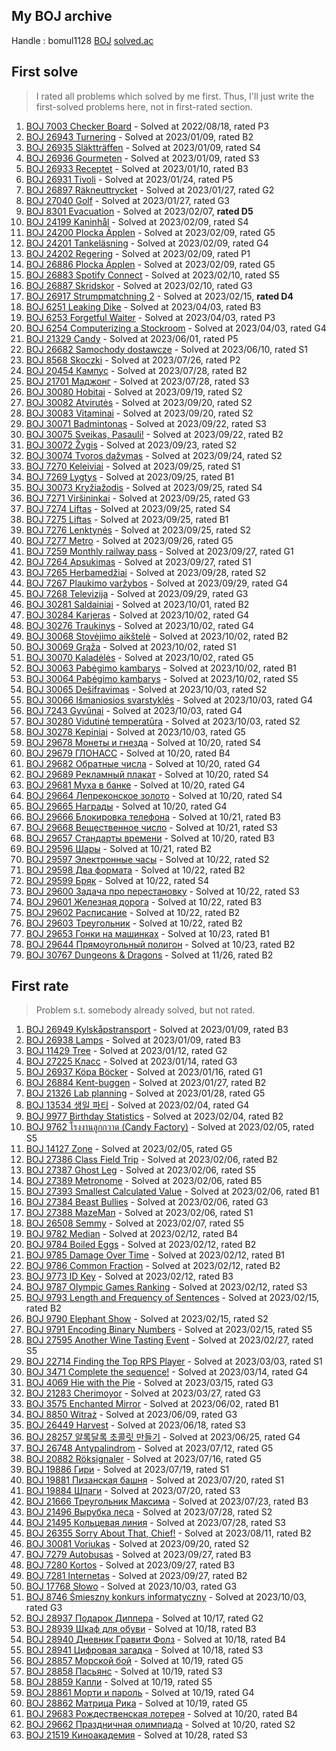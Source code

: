 ## My BOJ archive

Handle : bomul1128 [BOJ](https://www.acmicpc.net/user/bomul1128) [solved.ac](https://solved.ac/profile/bomul1128)



## First solve

> I rated all problems which solved by me first. Thus, I'll just write the first-solved problems here, not in first-rated section.

1. [BOJ 7003 Checker Board](https://www.acmicpc.net/problem/7003) - Solved at 2022/08/18, rated P3
2. [BOJ 26943 Turnering](https://www.acmicpc.net/problem/26943) - Solved at 2023/01/09, rated B2
3. [BOJ 26935 Släktträffen](https://www.acmicpc.net/problem/26935) - Solved at 2023/01/09, rated S4
4. [BOJ 26936 Gourmeten](https://www.acmicpc.net/problem/26936) - Solved at 2023/01/09, rated S3
5. [BOJ 26933 Receptet](https://www.acmicpc.net/problem/26933) - Solved at 2023/01/10, rated B3
6. [BOJ 26931 Tivoli](https://www.acmicpc.net/problem/26931) - Solved at 2023/01/24, rated P5
7. [BOJ 26897 Räkneuttrycket](https://www.acmicpc.net/problem/26897) - Solved at 2023/01/27, rated G2
8. [BOJ 27040 Golf](https://www.acmicpc.net/problem/27040) - Solved at 2023/01/27, rated G3
9. [BOJ 8301 Evacuation](https://www.acmicpc.net/problem/8301) - Solved at 2023/02/07, **rated D5**
10. [BOJ 24199 Kaninhål](https://www.acmicpc.net/problem/24199) - Solved at 2023/02/09, rated S4
11. [BOJ 24200 Plocka Äpplen](https://www.acmicpc.net/problem/24200) - Solved at 2023/02/09, rated G5
12. [BOJ 24201 Tankeläsning](https://www.acmicpc.net/problem/24201) - Solved at 2023/02/09, rated G4
13. [BOJ 24202 Regering](https://www.acmicpc.net/problem/24202) - Solved at 2023/02/09, rated P1
14. [BOJ 26886 Plocka Äpplen](https://www.acmicpc.net/problem/26886) - Solved at 2023/02/09, rated G5
15. [BOJ 26883 Spotify Connect](https://www.acmicpc.net/problem/26883) - Solved at 2023/02/10, rated S5
16. [BOJ 26887 Skridskor](https://www.acmicpc.net/problem/26887) - Solved at 2023/02/10, rated G3
17. [BOJ 26917 Strumpmatchning 2](https://www.acmicpc.net/problem/26917) - Solved at 2023/02/15, **rated D4**
18. [BOJ 6251 Leaking Dike](https://www.acmicpc.net/problem/6251) - Solved at 2023/04/03, rated B3
19. [BOJ 6253 Forgetful Waiter](https://www.acmicpc.net/problem/6253) - Solved at 2023/04/03, rated P3
20. [BOJ 6254 Computerizing a Stockroom](https://www.acmicpc.net/problem/6254) - Solved at 2023/04/03, rated G4
21. [BOJ 21329 Candy](https://www.acmicpc.net/problem/21329) - Solved at 2023/06/01, rated P5
22. [BOJ 26682 Samochody dostawcze](https://www.acmicpc.net/problem/26682) - Solved at 2023/06/10, rated S1
23. [BOJ 8568 Skoczki](https://www.acmicpc.net/problem/8568) - Solved at 2023/07/26, rated P2
24. [BOJ 20454 Кампус](https://www.acmicpc.net/problem/20454) - Solved at 2023/07/28, rated B2
25. [BOJ 21701 Маджонг](https://www.acmicpc.net/problem/21701) - Solved at 2023/07/28, rated S3
26. [BOJ 30080 Hobitai](https://www.acmicpc.net/problem/30080) - Solved at 2023/09/19, rated S2
27. [BOJ 30082 Atvirutės](https://www.acmicpc.net/problem/30082) - Solved at 2023/09/20, rated S2
28. [BOJ 30083 Vitaminai](https://www.acmicpc.net/problem/30083) - Solved at 2023/09/20, rated S2
29. [BOJ 30071 Badmintonas](https://www.acmicpc.net/problem/30071) - Solved at 2023/09/22, rated S3
30. [BOJ 30075 Sveikas, Pasauli!](https://www.acmicpc.net/problem/30075) - Solved at 2023/09/22, rated B2
31. [BOJ 30072 Žygis](https://www.acmicpc.net/problem/30072) - Solved at 2023/09/23, rated S2
32. [BOJ 30074 Tvoros dažymas](https://www.acmicpc.net/problem/30074) - Solved at 2023/09/24, rated S2
33. [BOJ 7270 Keleiviai](https://www.acmicpc.net/problem/7270) - Solved at 2023/09/25, rated S1
34. [BOJ 7269 Lygtys](https://www.acmicpc.net/problem/7269) - Solved at 2023/09/25, rated B1
35. [BOJ 30073 Kryžiažodis](https://www.acmicpc.net/problem/30073) - Solved at 2023/09/25, rated S4
36. [BOJ 7271 Viršininkai](https://www.acmicpc.net/problem/7271) - Solved at 2023/09/25, rated G3
37. [BOJ 7274 Liftas](https://www.acmicpc.net/problem/7274) - Solved at 2023/09/25, rated S4
38. [BOJ 7275 Liftas](https://www.acmicpc.net/problem/7275) - Solved at 2023/09/25, rated B1
39. [BOJ 7276 Lenktynės](https://www.acmicpc.net/problem/7276) - Solved at 2023/09/25, rated S2
40. [BOJ 7277 Metro](https://www.acmicpc.net/problem/7277) - Solved at 2023/09/26, rated G5
41. [BOJ 7259 Monthly railway pass](https://www.acmicpc.net/problem/7259) - Solved at 2023/09/27, rated G1
42. [BOJ 7264 Apsukimas](https://www.acmicpc.net/problem/7264) - Solved at 2023/09/27, rated S1
43. [BOJ 7265 Herbamedžiai](https://www.acmicpc.net/problem/7265) - Solved at 2023/09/28, rated S2
44. [BOJ 7267 Plaukimo varžybos](https://www.acmicpc.net/problem/7267) - Solved at 2023/09/29, rated G4
45. [BOJ 7268 Televizija](https://www.acmicpc.net/problem/7268) - Solved at 2023/09/29, rated G3
46. [BOJ 30281 Saldainiai](https://www.acmicpc.net/problem/30281) - Solved at 2023/10/01, rated B2
47. [BOJ 30284 Karjeras](https://www.acmicpc.net/problem/30284) - Solved at 2023/10/02, rated G4
48. [BOJ 30276 Traukinys](https://www.acmicpc.net/problem/30276) - Solved at 2023/10/02, rated G4
49. [BOJ 30068 Stovėjimo aikštelė](https://www.acmicpc.net/problem/30068) - Solved at 2023/10/02, rated B2
50. [BOJ 30069 Grąža](https://www.acmicpc.net/problem/30069) - Solved at 2023/10/02, rated S1
51. [BOJ 30070 Kaladėlės](https://www.acmicpc.net/problem/30070) - Solved at 2023/10/02, rated G5
52. [BOJ 30063 Pabėgimo kambarys](https://www.acmicpc.net/problem/30063) - Solved at 2023/10/02, rated B1
53. [BOJ 30064 Pabėgimo kambarys](https://www.acmicpc.net/problem/30064) - Solved at 2023/10/02, rated S5
54. [BOJ 30065 Dešifravimas](https://www.acmicpc.net/problem/30065) - Solved at 2023/10/03, rated S2
55. [BOJ 30066 Išmaniosios svarstyklės](https://www.acmicpc.net/problem/30066) - Solved at 2023/10/03, rated G4
56. [BOJ 7243 Gyvūnai](https://www.acmicpc.net/problem/7243) - Solved at 2023/10/03, rated G4
57. [BOJ 30280 Vidutinė temperatūra](https://www.acmicpc.net/problem/30280) - Solved at 2023/10/03, rated S2
58. [BOJ 30278 Kepiniai](https://www.acmicpc.net/problem/30278) - Solved at 2023/10/03, rated G5
59. [BOJ 29678 Монеты и гнезда](https://www.acmicpc.net/problem/29678) - Solved at 10/20, rated S4
60. [BOJ 29679 ГЛОНАСС](https://www.acmicpc.net/problem/29679) - Solved at 10/20, rated B4
61. [BOJ 29682 Обратные числа](https://www.acmicpc.net/problem/29682) - Solved at 10/20, rated G4
62. [BOJ 29689 Рекламный плакат](https://www.acmicpc.net/problem/29689) - Solved at 10/20, rated S4
63. [BOJ 29681 Муха в банке](https://www.acmicpc.net/problem/29681) - Solved at 10/20, rated G4
64. [BOJ 29664 Лепреконское золото](https://www.acmicpc.net/problem/29664) - Solved at 10/20, rated S4
65. [BOJ 29665 Награды](https://www.acmicpc.net/problem/29665) - Solved at 10/20, rated G4
66. [BOJ 29666 Блокировка телефона](https://www.acmicpc.net/problem/29666) - Solved at 10/21, rated B3
67. [BOJ 29668 Вещественное число](https://www.acmicpc.net/problem/29668) - Solved at 10/21, rated S3
68. [BOJ 29657 Стандарты времени](https://www.acmicpc.net/problem/29657) - Solved at 10/20, rated B3
69. [BOJ 29596 Шары](https://www.acmicpc.net/problem/29596) - Solved at 10/21, rated B2
70. [BOJ 29597 Электронные часы](https://www.acmicpc.net/problem/29597) - Solved at 10/22, rated S2
71. [BOJ 29598 Два формата](https://www.acmicpc.net/problem/29598) - Solved at 10/22, rated B2
72. [BOJ 29599 Бряк](https://www.acmicpc.net/problem/29599) - Solved at 10/22, rated S4
73. [BOJ 29600 Задача про перестановку](https://www.acmicpc.net/problem/29600) - Solved at 10/22, rated S3
74. [BOJ 29601 Железная дорога](https://www.acmicpc.net/problem/29601) - Solved at 10/22, rated B3
75. [BOJ 29602 Расписание](https://www.acmicpc.net/problem/29602) - Solved at 10/22, rated B2
76. [BOJ 29603 Треугольник](https://www.acmicpc.net/problem/29603) - Solved at 10/22, rated B2
77. [BOJ 29653 Гонки на машинках](https://www.acmicpc.net/problem/29653) - Solved at 10/23, rated B1
78. [BOJ 29644 Прямоугольный полигон](https://www.acmicpc.net/problem/29644) - Solved at 10/23, rated B2
79. [BOJ 30767 Dungeons & Dragons](https://www.acmicpc.net/problem/30767) - Solved at 11/26, rated B2



## First rate

> Problem s.t. somebody already solved, but not rated.

1. [BOJ 26949 Kylskåpstransport](https://www.acmicpc.net/problem/26949) - Solved at 2023/01/09, rated B3
2. [BOJ 26938 Lamps](https://www.acmicpc.net/problem/26938) - Solved at 2023/01/09, rated B3
3. [BOJ 11429 Tree](https://www.acmicpc.net/problem/11429) - Solved at 2023/01/12, rated G2
4. [BOJ 27225 Класс](https://www.acmicpc.net/problem/27225) - Solved at 2023/01/14, rated G3
5. [BOJ 26937 Köpa Böcker](https://www.acmicpc.net/problem/26937) - Solved at 2023/01/16, rated G1
6. [BOJ 26884 Kent-buggen](https://www.acmicpc.net/problem/26884) - Solved at 2023/01/27, rated B2
7. [BOJ 21326 Lab planning](https://www.acmicpc.net/problem/21326) - Solved at 2023/01/28, rated G5
8. [BOJ 13534 생일 파티](https://www.acmicpc.net/problem/13534) - Solved at 2023/02/04, rated G4
9. [BOJ 9977 Birthday Statistics](https://www.acmicpc.net/problem/9977) - Solved at 2023/02/04, rated B2
10. [BOJ 9762 โรงงานลูกกวาด (Candy Factory)](https://www.acmicpc.net/problem/9762) - Solved at 2023/02/05, rated S5
11. [BOJ 14127 Zone](https://www.acmicpc.net/problem/14127) - Solved at 2023/02/05, rated G5
12. [BOJ 27386 Class Field Trip](https://www.acmicpc.net/problem/27386) - Solved at 2023/02/06, rated B2
13. [BOJ 27387 Ghost Leg](https://www.acmicpc.net/problem/27387) - Solved at 2023/02/06, rated S5
14. [BOJ 27389 Metronome](https://www.acmicpc.net/problem/27389) - Solved at 2023/02/06, rated B5
15. [BOJ 27393 Smallest Calculated Value](https://www.acmicpc.net/problem/27393) - Solved at 2023/02/06, rated B1
16. [BOJ 27384 Beast Bullies](https://www.acmicpc.net/problem/27384) - Solved at 2023/02/06, rated G3
17. [BOJ 27388 MazeMan](https://www.acmicpc.net/problem/27388) - Solved at 2023/02/06, rated S1
18. [BOJ 26508 Semmy](https://www.acmicpc.net/problem/26508) - Solved at 2023/02/07, rated S5
19. [BOJ 9782 Median](https://www.acmicpc.net/problem/9782) - Solved at 2023/02/12, rated B4
20. [BOJ 9784 Boiled Eggs](https://www.acmicpc.net/problem/9784) - Solved at 2023/02/12, rated B2
21. [BOJ 9785 Damage Over Time](https://www.acmicpc.net/problem/9785) - Solved at 2023/02/12, rated B1
22. [BOJ 9786 Common Fraction](https://www.acmicpc.net/problem/9786) - Solved at 2023/02/12, rated B2
23. [BOJ 9773 ID Key](https://www.acmicpc.net/problem/9773) - Solved at 2023/02/12, rated B3
24. [BOJ 9787 Olympic Games Ranking](https://www.acmicpc.net/problem/9787) - Solved at 2023/02/12, rated S3
25. [BOJ 9793 Length and Frequency of Sentences](https://www.acmicpc.net/problem/9793) - Solved at 2023/02/15, rated B2
26. [BOJ 9790 Elephant Show](https://www.acmicpc.net/problem/9790) - Solved at 2023/02/15, rated S2
27. [BOJ 9791 Encoding Binary Numbers](https://www.acmicpc.net/problem/9791) - Solved at 2023/02/15, rated S5
28. [BOJ 27595 Another Wine Tasting Event](https://www.acmicpc.net/problem/27595) - Solved at 2023/02/27, rated S5
29. [BOJ 22714 Finding the Top RPS Player](https://www.acmicpc.net/problem/22714) - Solved at 2023/03/03, rated S1
30. [BOJ 3471 Complete the sequence!](https://www.acmicpc.net/problem/3471) - Solved at 2023/03/14, rated G4
31. [BOJ 4069 Hie with the Pie](https://www.acmicpc.net/problem/4069) - Solved at 2023/03/15, rated G3
32. [BOJ 21283 Cherimoyor](https://www.acmicpc.net/problem/21283) - Solved at 2023/03/27, rated G3
33. [BOJ 3575 Enchanted Mirror](https://www.acmicpc.net/problem/3575) - Solved at 2023/06/02, rated B1
34. [BOJ 8850 Witraż](https://www.acmicpc.net/problem/8850) - Solved at 2023/06/09, rated G3
35. [BOJ 26449 Harvest](https://www.acmicpc.net/problem/26449) - Solved at 2023/06/18, rated S3
36. [BOJ 28257 알록달록 초콜릿 만들기](https://www.acmicpc.net/problem/28257) - Solved at 2023/06/25, rated G4
37. [BOJ 26748 Antypalindrom](https://www.acmicpc.net/problem/26748) - Solved at 2023/07/12, rated G5
38. [BOJ 20882 Röksignaler](https://www.acmicpc.net/problem/20882) - Solved at 2023/07/16, rated G5
39. [BOJ 19886 Гири](https://www.acmicpc.net/problem/19886) - Solved at 2023/07/19, rated S1
40. [BOJ 19881 Пизанская башня](https://www.acmicpc.net/problem/19881) - Solved at 2023/07/20, rated S1
41. [BOJ 19884 Шпаги](https://www.acmicpc.net/problem/19884) - Solved at 2023/07/20, rated S3
42. [BOJ 21666 Треугольник Максима](https://www.acmicpc.net/problem/21666) - Solved at 2023/07/23, rated B3
43. [BOJ 21496 Вырубка леса](https://www.acmicpc.net/problem/21496) - Solved at 2023/07/28, rated S2
44. [BOJ 21495 Кольцевая линия](https://www.acmicpc.net/problem/21495) - Solved at 2023/07/28, rated S3
45. [BOJ 26355 Sorry About That, Chief!](https://www.acmicpc.net/problem/26355) - Solved at 2023/08/11, rated B2
46. [BOJ 30081 Voriukas](https://www.acmicpc.net/problem/30081) - Solved at 2023/09/20, rated S2
47. [BOJ 7279 Autobusas](https://www.acmicpc.net/problem/7279) - Solved at 2023/09/27, rated B3
48. [BOJ 7280 Kortos](https://www.acmicpc.net/problem/7280) - Solved at 2023/09/27, rated B3
49. [BOJ 7281 Internetas](https://www.acmicpc.net/problem/7281) - Solved at 2023/09/27, rated B2
50. [BOJ 17768 Słowo](https://www.acmicpc.net/problem/17768) - Solved at 2023/10/03, rated G3
51. [BOJ 8746 Śmieszny konkurs informatyczny](https://www.acmicpc.net/problem/8746) - Solved at 2023/10/03, rated G3
52. [BOJ 28937 Подарок Диппера](https://www.acmicpc.net/problem/28937) - Solved at 10/17, rated G2
53. [BOJ 28939 Шкаф для обуви](https://www.acmicpc.net/problem/28939) - Solved at 10/18, rated B3
54. [BOJ 28940 Дневник Гравити Фолз](https://www.acmicpc.net/problem/28940) - Solved at 10/18, rated B4
55. [BOJ 28941 Цифровая загадка](https://www.acmicpc.net/problem/28941) - Solved at 10/18, rated S3
56. [BOJ 28857 Морской бой](https://www.acmicpc.net/problem/28857) - Solved at 10/19, rated G5
57. [BOJ 28858 Пасьянс](https://www.acmicpc.net/problem/28858) - Solved at 10/19, rated S3
58. [BOJ 28859 Капли](https://www.acmicpc.net/problem/28859) - Solved at 10/19, rated S5
59. [BOJ 28861 Морти и пароль](https://www.acmicpc.net/problem/28861) - Solved at 10/19, rated G4
60. [BOJ 28862 Матрица Рика](https://www.acmicpc.net/problem/28862) - Solved at 10/19, rated G5
61. [BOJ 29683 Рождественская лотерея](https://www.acmicpc.net/problem/29683) - Solved at 10/20, rated B4
62. [BOJ 29662 Праздничная олимпиада](https://www.acmicpc.net/problem/29662) - Solved at 10/20, rated S2
63. [BOJ 21519 Киноакадемия](https://www.acmicpc.net/problem/21519) - Solved at 10/28, rated S3
